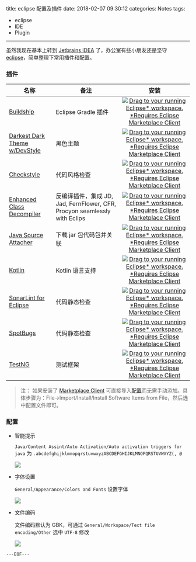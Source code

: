 title: eclipse 配置及插件 
date: 2018-02-07 09:30:12
categories: Notes 
tags:
- eclipse
- IDE
- Plugin
---

虽然我现在基本上转到 [Jetbrains IDEA](https://www.jetbrains.com/idea/) 了，办公室有些小朋友还是坚守 [eclipse](http://www.eclipse.org/downloads/eclipse-packages/)，简单整理下常用插件和配置。


### 插件

| 名称                                                         | 备注                                                         |                             安装                             |
| ------------------------------------------------------------ | ------------------------------------------------------------ | :------: |
| [Buildship](https://projects.eclipse.org/projects/tools.buildship) | Eclipse Gradle 插件                                          | [![Drag to your running Eclipse* workspace. *Requires Eclipse Marketplace Client](https://marketplace.eclipse.org/sites/all/themes/solstice/public/images/marketplace/btn-install.png)](http://marketplace.eclipse.org/marketplace-client-intro?mpc_install=2306961 "Drag to your running Eclipse* workspace. *Requires Eclipse Marketplace Client") |
| [Darkest Dark Theme w/DevStyle](https://www.genuitec.com/products/devstyle/) | 黑色主题                                                     | [![Drag to your running Eclipse* workspace. *Requires Eclipse Marketplace Client](https://marketplace.eclipse.org/sites/all/themes/solstice/public/images/marketplace/btn-install.png)](http://marketplace.eclipse.org/marketplace-client-intro?mpc_install=3274405 "Drag to your running Eclipse* workspace. *Requires Eclipse Marketplace Client") |
| [Checkstyle](https://checkstyle.github.io/eclipse-cs/)       | 代码风格检查                                                 | [![Drag to your running Eclipse* workspace. *Requires Eclipse Marketplace Client](https://marketplace.eclipse.org/sites/all/themes/solstice/public/images/marketplace/btn-install.png)](http://marketplace.eclipse.org/marketplace-client-intro?mpc_install=150 "Drag to your running Eclipse* workspace. *Requires Eclipse Marketplace Client") |
| [Enhanced Class Decompiler](https://ecd-plugin.github.io/ecd/) | 反编译插件，集成 JD, Jad, FernFlower, CFR, Procyon seamlessly with Eclips | [![Drag to your running Eclipse* workspace. *Requires Eclipse Marketplace Client](https://marketplace.eclipse.org/sites/all/themes/solstice/public/images/marketplace/btn-install.png)](http://marketplace.eclipse.org/marketplace-client-intro?mpc_install=3644319 "Drag to your running Eclipse* workspace. *Requires Eclipse Marketplace Client") |
| [Java Source Attacher](https://marketplace.eclipse.org/content/java-source-attacher) | 下载 jar 包代码包并关联                                      | [![Drag to your running Eclipse* workspace. *Requires Eclipse Marketplace Client](https://marketplace.eclipse.org/sites/all/themes/solstice/public/images/marketplace/btn-install.png)](http://marketplace.eclipse.org/marketplace-client-intro?mpc_install=84997 "Drag to your running Eclipse* workspace. *Requires Eclipse Marketplace Client") |
| [Kotlin](https://github.com/JetBrains/kotlin-eclipse)        | Kotlin 语言支持                                              | [![Drag to your running Eclipse* workspace. *Requires Eclipse Marketplace Client](https://marketplace.eclipse.org/sites/all/themes/solstice/public/images/marketplace/btn-install.png)](http://marketplace.eclipse.org/marketplace-client-intro?mpc_install=2257536 "Drag to your running Eclipse* workspace. *Requires Eclipse Marketplace Client") |
| [SonarLint for Eclipse](https://sonarlint.org/eclipse/)      | 代码静态检查                                                 | [![Drag to your running Eclipse* workspace. *Requires Eclipse Marketplace Client](https://marketplace.eclipse.org/sites/all/themes/solstice/public/images/marketplace/btn-install.png)](http://marketplace.eclipse.org/marketplace-client-intro?mpc_install=2568658 "Drag to your running Eclipse* workspace. *Requires Eclipse Marketplace Client") |
| [SpotBugs](https://github.com/spotbugs/spotbugs)             | 代码静态检查                                                 | [![Drag to your running Eclipse* workspace. *Requires Eclipse Marketplace Client](https://marketplace.eclipse.org/sites/all/themes/solstice/public/images/marketplace/btn-install.png)](http://marketplace.eclipse.org/marketplace-client-intro?mpc_install=3519199 "Drag to your running Eclipse* workspace. *Requires Eclipse Marketplace Client") |
| [TestNG](http://testng.org/doc/eclipse.html)                 | 测试框架                                                     | [![Drag to your running Eclipse* workspace. *Requires Eclipse Marketplace Client](https://marketplace.eclipse.org/sites/all/themes/solstice/public/images/marketplace/btn-install.png)](http://marketplace.eclipse.org/marketplace-client-intro?mpc_install=1549 "Drag to your running Eclipse* workspace. *Requires Eclipse Marketplace Client") |

<escape><!-- more --></escape>

> 注： 如果安装了 [Marketplace Client](https://www.eclipse.org/mpc/) 可直接导入[配置](/uploads/eclipse-jee.p2f)而无需手动添加。具体步骤为：File->Import/Install/Install Software Items from File，然后选中配置文件即可。

### 配置

- 智能提示

  `Java/Content Assint/Auto Activation/Auto activation triggers for java` 为 `.abcdefghijklmnopqrstuvwxyzABCDEFGHIJKLMNOPQRSTUVWXYZ(, @`

  ![](/uploads/Snipaste_2018-02-07_14-12-26.png)

- 字体设置

  `General/Appearance/Colors and Fonts`  设置字体

  ![](/uploads/Snipaste_2018-02-07_14-19-06.png)

- 文件编码

  文件编码默认为 GBK，可通过 `General/Workspace/Text file encoding/Other` 选中 `UTF-8` 修改

  ![](/uploads/Snipaste_2018-02-07_14-45-09.png)


`---EOF---`